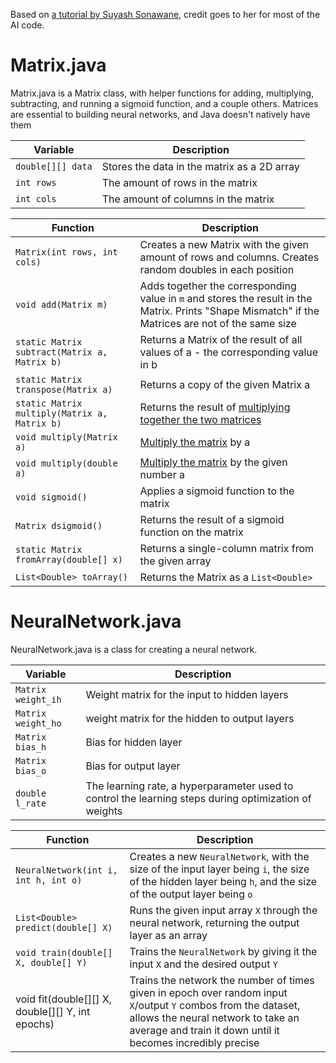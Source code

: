 Based on [a tutorial by Suyash Sonawane](https://towardsdatascience.com/understanding-and-implementing-neural-networks-in-java-from-scratch-61421bb6352c), credit goes to her for most of the AI code.

# Matrix.java

Matrix.java is a Matrix class, with helper functions for adding, multiplying, subtracting, and running a sigmoid function, and a couple others. Matrices are essential to building neural networks, and Java doesn't natively have them

|Variable|Description|
|---|---|
|`double[][] data`|Stores the data in the matrix as a 2D array|
|`int rows`|The amount of rows in the matrix|
|`int cols`|The amount of columns in the matrix|

|Function|Description|
|---|---|
|`Matrix(int rows, int cols)`|Creates a new Matrix with the given amount of rows and columns. Creates random doubles in each position|
|`void add(Matrix m)`|Adds together the corresponding value in `m` and stores the result in the Matrix. Prints "Shape Mismatch" if the Matrices are not of the same size|
|`static Matrix subtract(Matrix a, Matrix b)`|Returns a Matrix of the result of all values of a - the corresponding value in b|
|`static Matrix transpose(Matrix a)`|Returns a copy of the given Matrix a|
|`static Matrix multiply(Matrix a, Matrix b)`|Returns the result of [multiplying together the two matrices](https://www.mathsisfun.com/algebra/matrix-multiplying.html)|
|`void multiply(Matrix a)`|[Multiply the matrix](https://www.mathsisfun.com/algebra/matrix-multiplying.html) by a|
|`void multiply(double a)`|[Multiply the matrix](https://www.mathsisfun.com/algebra/matrix-multiplying.html) by the given number a|
|`void sigmoid()`|Applies a sigmoid function to the matrix|
|`Matrix dsigmoid()`|Returns the result of a sigmoid function on the matrix|
|`static Matrix fromArray(double[] x)`|Returns a single-column matrix from the given array|
|`List<Double> toArray()`|Returns the Matrix as a `List<Double>`|

# NeuralNetwork.java

NeuralNetwork.java is a class for creating a neural network.

|Variable|Description|
|---|---|
|`Matrix weight_ih`|Weight matrix for the input to hidden layers|
|`Matrix weight_ho`|weight matrix for the hidden to output layers|
|`Matrix bias_h`|Bias for hidden layer|
|`Matrix bias_o`|Bias for output layer|
|`double l_rate`|The learning rate, a hyperparameter used to control the learning steps during optimization of weights|

|Function|Description|
|---|---|
|`NeuralNetwork(int i, int h, int o)`|Creates a new `NeuralNetwork`, with the size of the input layer being `i`, the size of the hidden layer being `h`, and the size of the output layer being `o`|
|`List<Double> predict(double[] X)`|Runs the given input array `X` through the neural network, returning the output layer as an array|
|`void train(double[] X, double[] Y)`|Trains the `NeuralNetwork` by giving it the input `X` and the desired output `Y`|
|void fit(double[][] X, double[][] Y, int epochs)|Trains the network the number of times given in epoch over random input `X`/output `Y` combos from the dataset, allows the neural network to take an average and train it down until it becomes incredibly precise|
